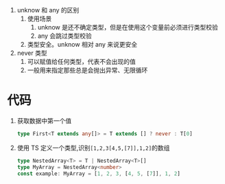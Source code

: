 1. unknow 和 any 的区别
   1. 使用场景
      1. unknow 是还不确定类型，但是在使用这个变量前必须进行类型校验
      2. any 会跳过类型校验
   2. 类型安全。unknow 相对 any 来说更安全
2. never 类型
   1. 可以赋值给任何类型，代表不会出现的值
   2. 一般用来指定那些总是会抛出异常、无限循环

# 代码

1. 获取数据中第一个值
   ```ts
   type First<T extends any[]> = T extends [] ? never : T[0]
   ```
2. 使用 TS 定义一个类型,识别`[1,2,3[4,5,[7]],1,2]`的数组
   ```ts
   type NestedArray<T> = T | NestedArray<T>[]
   type MyArray = NestedArray<number>
   const example: MyArray = [1, 2, 3, [4, 5, [7]], 1, 2]
   ```
